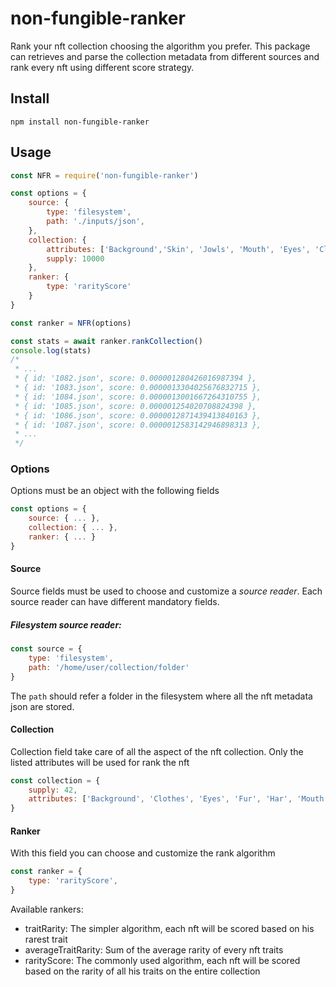 # non-fungible-ranker

Rank your nft collection choosing the algorithm you prefer.
This package can retrieves and parse the collection metadata from different sources and rank every nft using different
score strategy.

## Install

```
npm install non-fungible-ranker
```

## Usage

```javascript
const NFR = require('non-fungible-ranker')

const options = {
    source: {
        type: 'filesystem',
        path: './inputs/json',
    },
    collection: {
        attributes: ['Background','Skin', 'Jowls', 'Mouth', 'Eyes', 'Clothes', 'Headwear'],
        supply: 10000
    },
    ranker: {
        type: 'rarityScore'
    }
}

const ranker = NFR(options)

const stats = await ranker.rankCollection()
console.log(stats)
/*
 * ...
 * { id: '1082.json', score: 0.000001280426016987394 },
 * { id: '1083.json', score: 0.0000013304025676832715 },
 * { id: '1084.json', score: 0.0000013001667264310755 },
 * { id: '1085.json', score: 0.000001254020708824398 },
 * { id: '1086.json', score: 0.0000012871439413840163 },
 * { id: '1087.json', score: 0.0000012583142946898313 },
 * ...
 */
```

### Options

Options must be an object with the following fields

```javascript
const options = {
    source: { ... },
    collection: { ... },
    ranker: { ... }
}
```

#### Source
Source fields must be used to choose and customize a *source reader*. Each source reader can have different mandatory fields.

##### Filesystem source reader:

```javascript
const source = { 
    type: 'filesystem', 
    path: '/home/user/collection/folder' 
}
```

The `path` should refer a folder in the filesystem where all the nft metadata json are stored.

#### Collection
Collection field take care of all the aspect of the nft collection.
Only the listed attributes will be used for rank the nft

```javascript
const collection = { 
    supply: 42, 
    attributes: ['Background', 'Clothes', 'Eyes', 'Fur', 'Har', 'Mouth' ]
}
```

#### Ranker
With this field you can choose and customize the rank algorithm

```javascript
const ranker = { 
    type: 'rarityScore',
}
```
Available rankers:
- traitRarity: The simpler algorithm, each nft will be scored based on his rarest trait 
- averageTraitRarity: Sum of the average rarity of every nft traits  
- rarityScore: The commonly used algorithm, each nft will be scored based on the rarity of all his traits on the entire collection